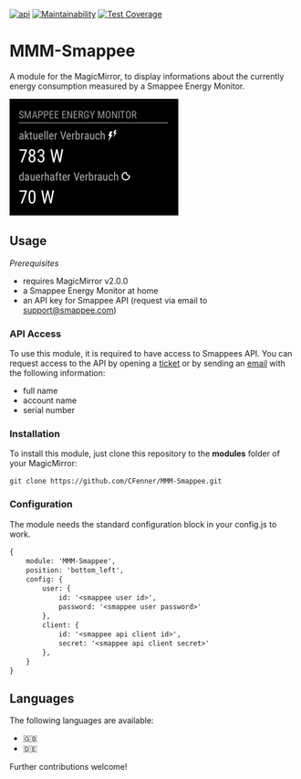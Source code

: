 [![api](https://img.shields.io/badge/api-Smappee-orange.svg)](https://smappee.atlassian.net/wiki/spaces/DEVAPI/overview)
[![Maintainability](https://api.codeclimate.com/v1/badges/d36710fbef288959cc75/maintainability)](https://codeclimate.com/github/CFenner/MMM-Smappee/maintainability)
[![Test Coverage](https://api.codeclimate.com/v1/badges/d36710fbef288959cc75/test_coverage)](https://codeclimate.com/github/CFenner/MMM-Smappee/test_coverage)

# MMM-Smappee
A module for the MagicMirror, to display informations about the currently energy consumption measured by a Smappee Energy Monitor.

![module preview](.github/preview.png)

## Usage

_Prerequisites_

- requires MagicMirror v2.0.0
- a Smappee Energy Monitor at home
- an API key for Smappee API (request via email to support@smappee.com)

### API Access

To use this module, it is required to have access to Smappees API. 
You can request access to the API by opening a [ticket](https://support.smappee.com) or by sending an [email](mailto:support@smappee.com) with the following information:
- full name
- account name
- serial number

### Installation

To install this module, just clone this repository to the __modules__ folder of your MagicMirror: 

```
git clone https://github.com/CFenner/MMM-Smappee.git
```

### Configuration

The module needs the standard configuration block in your config.js to work.

```
{
	module: 'MMM-Smappee',
	position: 'bottom_left',
	config: {
        user: {
            id: '<smappee user id>', 
            password: '<smappee user password>'
        },
        client: {
            id: '<smappee api client id>', 
            secret: '<smappee api client secret>'
        },
	}
}
```

## Languages

The following languages are available:
- :uk:
- :de: 

Further contributions welcome!
